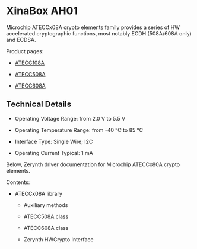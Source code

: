 <!-- _lib.xinabox.ah01 -->
# XinaBox AH01

Microchip ATECCx08A crypto elements family provides a series of HW accelerated cryptographic functions, most notably ECDH (508A/608A only) and ECDSA.

Product pages:


* [ATECC108A](https://www.microchip.com/wwwproducts/en/ATECC108A)


* [ATECC508A](https://www.microchip.com/wwwproducts/en/ATECC108A)


* [ATECC608A](https://www.microchip.com/wwwproducts/en/ATECC108A)

## Technical Details


* Operating Voltage Range: from 2.0 V to 5.5 V


* Operating Temperature Range: from -40 °C to 85 °C


* Interface Type: Single Wire; I2C


* Operating Current Typical: 1 mA

Below, Zerynth driver documentation for Microchip ATECCx80A crypto elements.

Contents:


* ATECCx08A library


    * Auxiliary methods


    * ATECC508A class


    * ATECC608A class


    * Zerynth HWCrypto Interface
